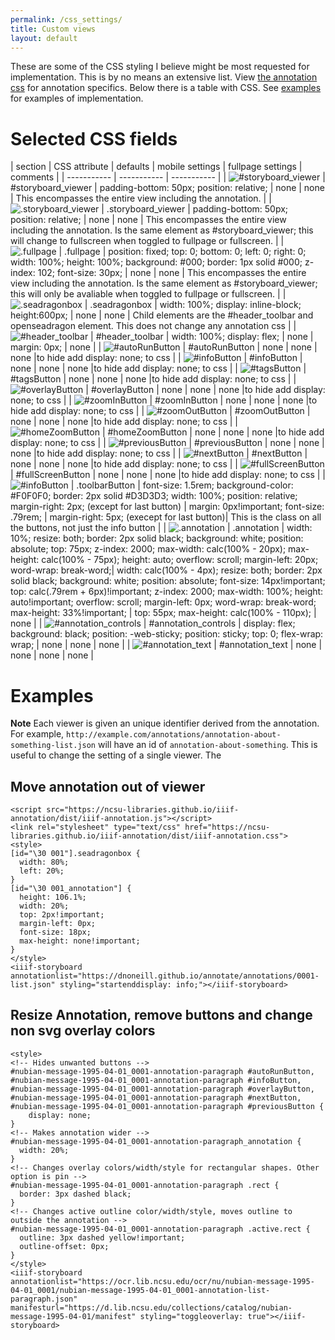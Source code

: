 ```yaml
---
permalink: /css_settings/
title: Custom views
layout: default
---
```

These are some of the CSS styling I believe might be most requested for implementation. This is by no means an extensive list. View [the annotation css](https://github.com/NCSU-Libraries/iiif-annotation/blob/master/src/iiif-annotation.scss) for annotation specifics. Below there is a table with CSS. See [examples](#examples) for examples of implementation.

# Selected CSS fields

| section | CSS attribute | defaults | mobile settings | fullpage settings | comments |
| ----------- | ----------- | ----------- |
| ![#storyboard_viewer]({{site.baseurl}}/images/storyboard_fullpage.png "#storyboard_viewer") | #storyboard_viewer | padding-bottom: 50px; position: relative; | none | none | This encompasses the entire view including the annotation. |
| ![.storyboard_viewer]({{site.baseurl}}/images/storyboard_fullpage.png ".storyboard_viewer") | .storyboard_viewer | padding-bottom: 50px; position: relative; | none | none | This encompasses the entire view including the annotation. Is the same element as #storyboard_viewer; this will change to fullscreen when toggled to fullpage or fullscreen. |
| ![.fullpage]({{site.baseurl}}/images/storyboard_fullpage.png ".fullpage") | .fullpage |  position: fixed; top: 0; bottom: 0; left: 0; right: 0; width: 100%; height: 100%; background: #000; border: 1px solid #000; z-index: 102; font-size: 30px; | none | none | This encompasses the entire view including the annotation. Is the same element as #storyboard_viewer; this will only be avaliable when toggled to fullpage or fullscreen. |
| ![.seadragonbox]({{site.baseurl}}/images/seadragonbox.png ".seadragonbox") | .seadragonbox | width: 100%; display: inline-block; height:600px; |  none | none | Child elements are the #header_toolbar and openseadragon element. This does not change any annotation css |
| ![#header_toolbar]({{site.baseurl}}/images/header_toolbar.png "#header_toolbar") | #header_toolbar | width: 100%; display: flex; | none | margin: 0px; | none |
| ![#autoRunButton]({{site.baseurl}}/images/autoRun.png "#autoRunButton") | #autoRunButton | none | none | none |to hide add display: none; to css |
| ![#infoButton]({{site.baseurl}}/images/info.png "#infoButton") | #infoButton | none | none | none |to hide add display: none; to css |
| ![#tagsButton]({{site.baseurl}}/images/tags.png "#tagsButton") | #tagsButton | none | none | none |to hide add display: none; to css |
| ![#overlayButton]({{site.baseurl}}/images/overlay.png "#overlayButton") | #overlayButton | none | none | none |to hide add display: none; to css |
| ![#zoomInButton]({{site.baseurl}}/images/zoomin.png "#zoomInButton") | #zoomInButton | none | none | none |to hide add display: none; to css |
| ![#zoomOutButton]({{site.baseurl}}/images/zoomout.png "#zoomOutButton") | #zoomOutButton | none | none | none |to hide add display: none; to css |
| ![#homeZoomButton]({{site.baseurl}}/images/zoomhome.png "#homeZoomButton") | #homeZoomButton | none | none | none |to hide add display: none; to css |
| ![#previousButton]({{site.baseurl}}/images/prev.png "#previousButton") | #previousButton | none | none | none |to hide add display: none; to css |
| ![#nextButton]({{site.baseurl}}/images/next.png "#nextButton") | #nextButton | none | none | none |to hide add display: none; to css |
| ![#fullScreenButton]({{site.baseurl}}/images/fullscreen.png "#fullScreenButton") | #fullScreenButton | none | none | none |to hide add display: none; to css |
| ![#infoButton]({{site.baseurl}}/images/info.png "#infoButton") | .toolbarButton | font-size: 1.5rem; background-color: #F0F0F0; border: 2px solid #D3D3D3; width: 100%; position: relative; margin-right: 2px; (except for last button) | margin: 0px!important; font-size: .79rem; | margin-right: 5px; (execept for last button)| This is the class on all the buttons, not just the info button |
| ![.annotation]({{site.baseurl}}/images/annotation.png ".annotation") | .annotation |  width: 10%; resize: both; border: 2px solid black; background: white; position: absolute; top: 75px; z-index: 2000; max-width: calc(100% - 20px); max-height: calc(100% - 75px); height: auto; overflow: scroll; margin-left: 20px; word-wrap: break-word;| width: calc(100% - 4px); resize: both; border: 2px solid black; background: white; position: absolute; font-size: 14px!important; top: calc(.79rem + 6px)!important; z-index: 2000; max-width: 100%; height: auto!important; overflow: scroll; margin-left: 0px; word-wrap: break-word; max-height: 33%!important; | top: 55px; max-height: calc(100% - 110px); | none |
| ![#annotation_controls]({{site.baseurl}}/images/annotation_controls.png "#annotation_controls") | #annotation_controls |  display: flex; background: black; position: -web-sticky; position: sticky; top: 0; flex-wrap: wrap; | none | none | none |
| ![#annotation_text]({{site.baseurl}}/images/annotation_text.png "#annotation_text") | #annotation_text |  none | none | none | none |

# Examples

**Note** Each viewer is given an unique identifier derived from the annotation. For example, `http://example.com/annotations/annotation-about-something-list.json` will have an id of `annotation-about-something`. This is useful to change the setting of a single viewer. The 
## Move annotation out of viewer
```
<script src="https://ncsu-libraries.github.io/iiif-annotation/dist/iiif-annotation.js"></script>
<link rel="stylesheet" type="text/css" href="https://ncsu-libraries.github.io/iiif-annotation/dist/iiif-annotation.css">
<style>
[id="\30 001"].seadragonbox {
  width: 80%;
  left: 20%;
}
[id="\30 001_annotation"] {
  height: 106.1%;
  width: 20%;
  top: 2px!important;
  margin-left: 0px;
  font-size: 18px;
  max-height: none!important;
}
</style>
<iiif-storyboard annotationlist="https://dnoneill.github.io/annotate/annotations/0001-list.json" styling="startenddisplay: info;"></iiif-storyboard>
```

<script src="https://ncsu-libraries.github.io/iiif-annotation/dist/iiif-annotation.js"></script>
<link rel="stylesheet" type="text/css" href="https://ncsu-libraries.github.io/iiif-annotation/dist/iiif-annotation.css">
<style>
[id="\30 001"].seadragonbox {
  width: 80%;
  left: 20%;
}
[id="\30 001_annotation"] {
  height: 106.1%;
  width: 20%;
  top: 2px!important;
  margin-left: 0px;
  font-size: 18px;
  max-height: none!important;
}
}
</style>
<iiif-storyboard annotationlist="https://dnoneill.github.io/annotate/annotations/0001-list.json" styling="startenddisplay: info;"></iiif-storyboard>

## Resize Annotation, remove buttons and change non svg overlay colors
```
<style>
<!-- Hides unwanted buttons -->
#nubian-message-1995-04-01_0001-annotation-paragraph #autoRunButton, #nubian-message-1995-04-01_0001-annotation-paragraph #infoButton, #nubian-message-1995-04-01_0001-annotation-paragraph #overlayButton, #nubian-message-1995-04-01_0001-annotation-paragraph #nextButton, #nubian-message-1995-04-01_0001-annotation-paragraph #previousButton {
    display: none;
}
<!-- Makes annotation wider -->
#nubian-message-1995-04-01_0001-annotation-paragraph_annotation {
  width: 20%;
}
<!-- Changes overlay colors/width/style for rectangular shapes. Other option is pin -->
#nubian-message-1995-04-01_0001-annotation-paragraph .rect {
  border: 3px dashed black;
}
<!-- Changes active outline color/width/style, moves outline to outside the annotation -->
#nubian-message-1995-04-01_0001-annotation-paragraph .active.rect {
  outline: 3px dashed yellow!important;
  outline-offset: 0px;
}
</style>
<iiif-storyboard annotationlist="https://ocr.lib.ncsu.edu/ocr/nu/nubian-message-1995-04-01_0001/nubian-message-1995-04-01_0001-annotation-list-paragraph.json" manifesturl="https://d.lib.ncsu.edu/collections/catalog/nubian-message-1995-04-01/manifest" styling="toggleoverlay: true"></iiif-storyboard>
```

<style>
#nubian-message-1995-04-01_0001-annotation-paragraph #autoRunButton, #nubian-message-1995-04-01_0001-annotation-paragraph #infoButton, #nubian-message-1995-04-01_0001-annotation-paragraph #overlayButton, #nubian-message-1995-04-01_0001-annotation-paragraph #nextButton, #nubian-message-1995-04-01_0001-annotation-paragraph #previousButton {
    display: none;
}
#nubian-message-1995-04-01_0001-annotation-paragraph_annotation {
  width: 20%;
}
#nubian-message-1995-04-01_0001-annotation-paragraph .rect {
  border: 3px dashed black;
}
#nubian-message-1995-04-01_0001-annotation-paragraph .active.rect {
  outline: 3px dashed yellow!important;
  outline-offset: 0px;
}
</style>
<iiif-storyboard annotationlist="https://ocr.lib.ncsu.edu/ocr/nu/nubian-message-1995-04-01_0001/nubian-message-1995-04-01_0001-annotation-list-paragraph.json" manifesturl="https://d.lib.ncsu.edu/collections/catalog/nubian-message-1995-04-01/manifest" styling="toggleoverlay: true"></iiif-storyboard>
